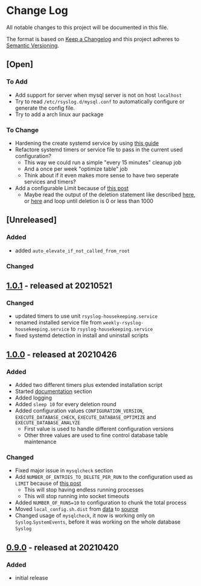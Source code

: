 # Change Log

All notable changes to this project will be documented in this file.

The format is based on [Keep a Changelog](http://keepachangelog.com/)
and this project adheres to [Semantic Versioning](http://semver.org/).

## [Open]

### To Add

* Add support for server when mysql server is not on host `localhost`
* Try to read `/etc/rsyslog.d/mysql.conf` to automatically configure or generate the config file.
* Try to add a arch linux aur package

### To Change

* Hardening the create systemd service by using [this guide](https://www.opensourcerers.org/2022/04/25/optimizing-a-systemd-service-for-security/)
* Refactore systemd timers or service file to pass in the current used configuration?
    * This way we could run a simple "every 15 minutes" cleanup job
    * And a once per week "optimize table" job
    * Think about if it even makes more sense to have two seperate services and timers?
* Add a configurable Limit because of [this post](https://forums.mysql.com/read.php?20,264405,264433#msg-264433)
    * Maybe read the output of the deletion statement like described [here](https://www.pontikis.net/blog/store-mysql-result-to-array-from-bash), or [here](https://www.cloudsavvyit.com/1081/check-a-value-in-a-mysql-database-from-a-linux-bash-script/) and loop until deletion is 0 or less than 1000

## [Unreleased]

### Added

* added `auto_elevate_if_not_called_from_root`

### Changed

## [1.0.1](https://github.com/bazzline/rsyslog_mysql_housekeeping/tree/1.0.1) - released at 20210521

### Changed

* updated timers to use unit `rsyslog-housekeeping.service`
* renamed installed service file from `weekly-rsyslog-housekeeping.service` to `rsyslog-housekeeping.service`
* fixed systemd detection in install and uninstall scripts

## [1.0.0](https://github.com/bazzline/rsyslog_mysql_housekeeping/tree/1.0.0) - released at 20210426

### Added

* Added two different timers plus extended installation script
* Started [documentation](documentation) section
* Added logging
* Added `sleep 10` for every deletion round
* Added configuration values `CONFIGURATION_VERSION`, `EXECUTE_DATABASE_CHECK`, `EXECUTE_DATABASE_OPTIMIZE` and `EXECUTE_DATABASE_ANALYZE`
    * First value is used to handle different configuration versions
    * Other three values are used to fine control database table maintenance

### Changed

* Fixed major issue in `mysqlcheck` section
* Add `NUMBER_OF_ENTRIES_TO_DELETE_PER_RUN` to the configuration used as `LIMIT` because of [this post](https://forums.mysql.com/read.php?20,264405,264433#msg-264433)
    * This will stop having endless running processes
    * This will stop running into socket timeouts
* Added `NUMBER_OF_RUNS=10` to configuration to chunk the total process
* Moved `local_config.sh.dist` from [data](data) to [source](source)
* Changed usage of `mysqlcheck`, it now is working only on `Syslog`.`SystemEvents`, before it was working on the whole database `Syslog`

## [0.9.0](https://github.com/bazzline/rsyslog_mysql_housekeeping/tree/0.9.0) - released at 20210420

### Added

* initial release
